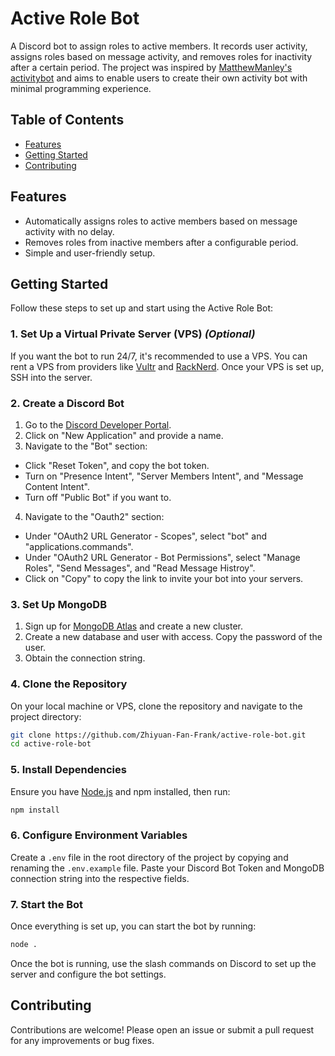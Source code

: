 # Active Role Bot

A Discord bot to assign roles to active members. It records user activity, assigns roles based on message activity, and removes roles for inactivity after a certain period. The project was inspired by [MatthewManley's activitybot](https://github.com/MatthewManley/activitybot) and aims to enable users to create their own activity bot with minimal programming experience.


## Table of Contents

- [Features](#features)
- [Getting Started](#getting-started)
- [Contributing](#contributing)



## Features

- Automatically assigns roles to active members based on message activity with no delay.
- Removes roles from inactive members after a configurable period.
- Simple and user-friendly setup.


## Getting Started

Follow these steps to set up and start using the Active Role Bot:

### 1. Set Up a Virtual Private Server (VPS) *(Optional)*

If you want the bot to run 24/7, it's recommended to use a VPS. You can rent a VPS from providers like [Vultr](https://www.vultr.com/?ref=9435847) and [RackNerd](https://my.racknerd.com/aff.php?aff=12199
). Once your VPS is set up, SSH into the server.

### 2. Create a Discord Bot

1. Go to the [Discord Developer Portal](https://discord.com/developers/applications).
2. Click on "New Application" and provide a name.
3. Navigate to the "Bot" section:
 - Click "Reset Token", and copy the bot token.
 - Turn on "Presence Intent", "Server Members Intent", and "Message Content Intent". 
 - Turn off "Public Bot" if you want to.
4. Navigate to the "Oauth2" section:
 - Under "OAuth2 URL Generator - Scopes", select "bot" and "applications.commands". 
 - Under "OAuth2 URL Generator - Bot Permissions", select "Manage Roles", "Send Messages", and "Read Message Histroy". 
 - Click on "Copy" to copy the link to invite your bot into your servers.

### 3. Set Up MongoDB

1. Sign up for [MongoDB Atlas](https://www.mongodb.com/cloud/atlas) and create a new cluster.
2. Create a new database and user with access. Copy the password of the user.
3. Obtain the connection string.

### 4. Clone the Repository

On your local machine or VPS, clone the repository and navigate to the project directory:

```bash
git clone https://github.com/Zhiyuan-Fan-Frank/active-role-bot.git
cd active-role-bot
```

### 5. Install Dependencies

Ensure you have [Node.js](https://nodejs.org/) and npm installed, then run:

```bash
npm install
```

### 6. Configure Environment Variables

Create a `.env` file in the root directory of the project by copying and renaming the `.env.example` file. Paste your Discord Bot Token and MongoDB connection string into the respective fields.

### 7. Start the Bot

Once everything is set up, you can start the bot by running:

```bash
node .
```

Once the bot is running, use the slash commands on Discord to set up the server and configure the bot settings.


## Contributing

Contributions are welcome! Please open an issue or submit a pull request for any improvements or bug fixes.

